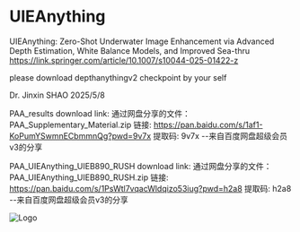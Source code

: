 # UIEAnything
UIEAnything: Zero-Shot Underwater Image Enhancement via Advanced Depth Estimation, White Balance Models, and Improved Sea-thru
https://link.springer.com/article/10.1007/s10044-025-01422-z

please download depthanythingv2 checkpoint by your self

Dr. Jinxin SHAO
2025/5/8

PAA_results download link:
通过网盘分享的文件：PAA_Supplementary_Material.zip
链接: https://pan.baidu.com/s/1af1-KoPumYSwmnECbmmnQg?pwd=9v7x 提取码: 9v7x 
--来自百度网盘超级会员v3的分享

PAA_UIEAnything_UIEB890_RUSH download link:
通过网盘分享的文件：PAA_UIEAnything_UIEB890_RUSH.zip
链接: https://pan.baidu.com/s/1PsWtl7vqacWldqizo53iug?pwd=h2a8 提取码: h2a8 
--来自百度网盘超级会员v3的分享

![Logo](./flowchart.png)

